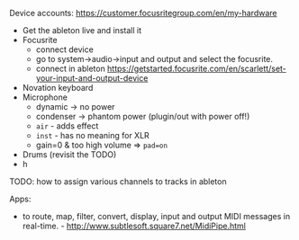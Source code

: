 
Device accounts: https://customer.focusritegroup.com/en/my-hardware


* Get the ableton live and install it
* Focusrite
  * connect device
  * go to system->audio->input and output and select the focusrite.
  * connect in ableton https://getstarted.focusrite.com/en/scarlett/set-your-input-and-output-device
* Novation keyboard
* Microphone
  * dynamic -> no power
  * condenser -> phantom power (plugin/out with power off!)
  * `air` - adds effect
  * `inst` - has no meaning for XLR
  * gain=0 & too high volume => `pad=on`
* Drums (revisit the TODO)
* h


TODO: how to assign various channels to tracks in ableton


Apps:
  * to route, map, filter, convert, display, input and output MIDI messages in real-time. - http://www.subtlesoft.square7.net/MidiPipe.html

